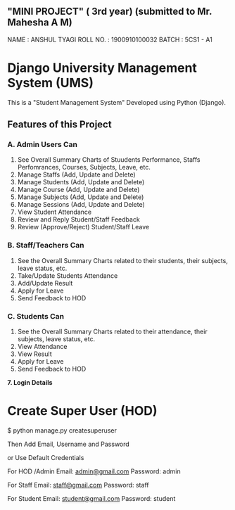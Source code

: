 ## "MINI PROJECT" ( 3rd year) (submitted to Mr. Mahesha A M)
NAME : ANSHUL TYAGI 
ROLL NO. : 1900910100032
BATCH : 5CS1 - A1 


# Django University Management System (UMS)

This is a "Student Management System" Developed using Python (Django).


## Features of this Project

### A. Admin Users Can
1. See Overall Summary Charts of Stuudents Performance, Staffs Perfomrances, Courses, Subjects, Leave, etc.
2. Manage Staffs (Add, Update and Delete)
3. Manage Students (Add, Update and Delete)
4. Manage Course (Add, Update and Delete)
5. Manage Subjects (Add, Update and Delete)
6. Manage Sessions (Add, Update and Delete)
7. View Student Attendance
8. Review and Reply Student/Staff Feedback
9. Review (Approve/Reject) Student/Staff Leave

### B. Staff/Teachers Can
1. See the Overall Summary Charts related to their students, their subjects, leave status, etc.
2. Take/Update Students Attendance
3. Add/Update Result
4. Apply for Leave
5. Send Feedback to HOD

### C. Students Can
1. See the Overall Summary Charts related to their attendance, their subjects, leave status, etc.
2. View Attendance
3. View Result
4. Apply for Leave
5. Send Feedback to HOD


**7. Login Details**

# Create Super User (HOD)

$  python manage.py createsuperuser

Then Add Email, Username and Password

 or Use Default Credentials

For HOD /Admin
Email: admin@gmail.com
Password: admin

For Staff
Email: staff@gmail.com
Password: staff

For Student
Email: student@gmail.com
Password: student


